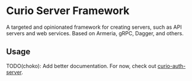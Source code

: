 # Curio Server Framework

A targeted and opinionated framework for creating servers, such as API servers and web services.
Based on Armeria, gRPC, Dagger, and others.

## Usage

TODO(choko): Add better documentation. For now, check out [curio-auth-server](https://github.com/infostellarinc/curiostack/tree/master/auth/server).

